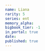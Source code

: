 ```yaml
---
name: Liana
rarity: 5
series: ent
memory_alpha:
bigbook_tier: -1
in_portal: true
date:
published: true
---
```



